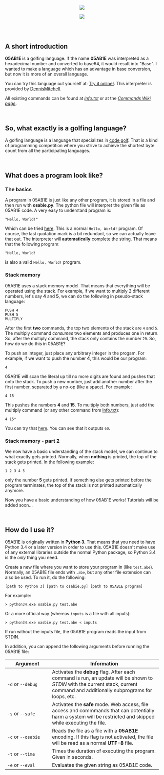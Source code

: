 <p align="center"><a href="https://github.com/Adriandmen/05AB1E"><img src="https://i.stack.imgur.com/kUDMr.png"/></a></p>
<p align="center"><a href="https://travis-ci.org/Adriandmen/05AB1E"><img src="https://travis-ci.org/Adriandmen/05AB1E.svg?branch=master"/></a></p>
<br>
<br>

## A short introduction

**05AB1E** is a golfing language. If the name **05AB1E** was interpreted as a hexadecimal number and converted to base64, it would result into "Base". I wanted to make a language which has an advantage in base conversion, but now it is more of an overall language.

You can try this language out yourself at: [Try it online!](http://05ab1e.tryitonline.net/). This interpreter is provided by [DennisMitchell](https://github.com/DennisMitchell).

All existing commands can be found at [_Info.txt_](https://github.com/Adriandmen/05AB1E/blob/master/docs/info.txt) or at the [_Commands Wiki page_](https://github.com/Adriandmen/05AB1E/wiki/Commands).

<br>

## So, what exactly is a golfing language?

A golfing language is a language that specializes in [code golf](https://en.wikipedia.org/wiki/Code_golf). That is a kind of programming competition where you strive to achieve the shortest byte count from all the participating languages.

<br>

## What does a program look like?

### The basics

A program in 05AB1E is just like any other program, it is stored in a file and then run with **osabie.py**. The python file will interpret the given file as 05AB1E code. A very easy to understand program is:

    "Hello, World!"

Which can be tried [here](http://05ab1e.tryitonline.net/#code=IkhlbGxvLCBXb3JsZCEi&input=). This is a normal `Hello, World!` program. Of course, the last quotation mark is a bit redundant, so we can actually leave that out. The interpreter will **automatically** complete the string. That means that the following program:

    "Hello, World!

is also a valid `Hello, World!` program.

### Stack memory

05AB1E uses a stack memory model. That means that everything will be operated using the stack. For example, if we want to multiply 2 different numbers, let's say **4** and **5**, we can do the following in pseudo-stack language:

    PUSH 4
    PUSH 5
    MULTIPLY

After the first **two** commands, the top two elements of the stack are `4` and `5`. The multiply command _consumes_ two elements and produces one in return. So, after the multiply command, the stack only contains the number `20`. So, how do we do this in 05AB1E?

To push an integer, just place any arbitrary integer in the progam. For example, if we want to push the number **4**, this would be our program:

    4

05AB1E will scan the literal up till no more digits are found and pushes that onto the stack. To push a new number, just add another number after the first number, separated by a no-op (like a space). For example:

    4 15

This pushes the numbers **4** and **15**. To multiply both numbers, just add the multiply command (or any other command from [Info.txt](https://github.com/Adriandmen/05AB1E/blob/master/docs/info.txt)):

    4 15*

You can try that [here](http://05ab1e.tryitonline.net/#code=NCAxNSo&input=). You can see that it outputs `60`.

### Stack memory - part 2

We now have a basic understanding of the stack model, we can continue to what exactly gets printed. Normally, when **nothing** is printed, the top of the stack gets printed. In the following example:

    1 2 3 4 5

only the number **5** gets printed. If something else gets printed before the program terminates, the top of the stack is not printed automatically anymore.

Now you have a basic understanding of how 05AB1E works! Tutorials will be added soon...

<br>

## How do I use it?

05AB1E is originally written in **Python 3**. That means that you need to have Python 3.4 or a later version in order to use this. 05AB1E doesn't make use of any external libraries outside the normal Python package, so Python 3.4 is the _only_ thing you need.

Create a new file where you want to store your program in (like `test.abe`). Normally, an 05AB1E file ends with `.abe`, but any other file extension can also be used. To run it, do the following:

    [path to Python 3] [path to osabie.py] [path to 05AB1E program]
    
For example:

    > python34.exe osabie.py test.abe
    
Or a more official way (whereas `inputs` is a file with all inputs):

    > python34.exe oasbie.py test.abe < inputs
    
If run without the inputs file, the 05AB1E program reads the input from STDIN.

In addition, you can append the following arguments before running the 05AB1E file:

|&nbsp;&nbsp;&nbsp;&nbsp;&nbsp;&nbsp;Argument&nbsp;&nbsp;&nbsp;&nbsp;&nbsp;&nbsp;|Information|
|--------|-----------|
|`-d` or `--debug`|Activates the **debug** flag. After each command is run, an update will be shown to _STDIN_ with the current stack, current command and additionally subprograms for loops, etc.|
|`-s` or `--safe`|Activates the **safe** mode. Web access, file access and commmands that can potentially harm a system will be restricted and skipped while executing the file.|
|`-c` or `--osabie`|Reads the file as a file with a **05AB1E** encoding. If this flag is not activated, the file will be read as a normal **UTF-8** file.|
|`-t` or `--time`|Times the duration of executing the program. Given in seconds.|
|`-e` or `--eval`|Evaluates the given string as 05AB1E code.|

